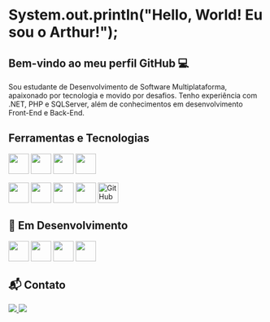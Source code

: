 # System.out.println("Hello, World! Eu sou o Arthur!");
## Bem-vindo ao meu perfil GitHub 💻

<p>Sou estudante de Desenvolvimento de Software Multiplataforma, apaixonado por tecnologia e movido por desafios. Tenho experiência com .NET, PHP e SQLServer, além de conhecimentos em desenvolvimento Front-End e Back-End.</p> 

## Ferramentas e Tecnologias

<!-- Primeira fileira -->
<p>
<img loading="lazy" src="https://cdn.jsdelivr.net/gh/devicons/devicon@latest/icons/html5/html5-original.svg" width="40" height="40"/> 
<img loading="lazy" src="https://cdn.jsdelivr.net/gh/devicons/devicon@latest/icons/css3/css3-original.svg" width="40" height="40"/>
<img loading="lazy" src="https://cdn.jsdelivr.net/gh/devicons/devicon@latest/icons/javascript/javascript-original.svg" width="40" height="40"/>  
<img loading="lazy" src="https://cdn.jsdelivr.net/gh/devicons/devicon@latest/icons/php/php-original.svg" width="40" height="40"/>
</p>

<!-- Segunda fileira -->
<p>
<img loading="lazy" src="https://cdn.jsdelivr.net/gh/devicons/devicon@latest/icons/dot-net/dot-net-original.svg" width="40" height="40"/> 
<img loading="lazy" src="https://cdn.jsdelivr.net/gh/devicons/devicon/icons/linux/linux-original.svg" width="40" height="40"/> 
<img loading="lazy" src="https://cdn.jsdelivr.net/gh/devicons/devicon@latest/icons/mysql/mysql-original.svg" width="40" height="40"/> 
<img loading="lazy" src="https://cdn.jsdelivr.net/gh/devicons/devicon/icons/git/git-original.svg" width="40" height="40"/> 
<img src="https://cdn.jsdelivr.net/gh/devicons/devicon/icons/github/github-original.svg" alt="GitHub" width="40" height="40"/> 
</p>

## 🚀 Em Desenvolvimento
<p>
<img loading="lazy" src="https://cdn.jsdelivr.net/gh/devicons/devicon@latest/icons/java/java-original.svg" width="40" height="40"/>
<img loading="lazy" src="https://cdn.jsdelivr.net/gh/devicons/devicon@latest/icons/docker/docker-original.svg" width="40" height="40"/>
<img loading="lazy" src="https://cdn.jsdelivr.net/gh/devicons/devicon@latest/icons/react/react-original.svg" width="40" height="40"/>
<img loading="lazy" src="https://cdn.jsdelivr.net/gh/devicons/devicon@latest/icons/nodejs/nodejs-original.svg" width="40" height="40"/>
</p>

## 📬 Contato

<p align="left">
  <a href="http://www.linkedin.com/in/arthur-do-vale-rodrigues" target="_blank">
    <img src="https://img.shields.io/badge/LinkedIn-0077B5?style=for-the-badge&logo=linkedin&logoColor=white"/>
  </a>
  <a href="mailto:arthuravr1@gmail.com">
    <img src="https://img.shields.io/badge/Email-D14836?style=for-the-badge&logo=gmail&logoColor=white"/>
  </a>
</p>
